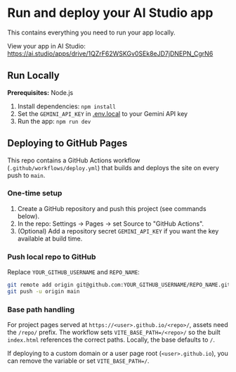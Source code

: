 

# Run and deploy your AI Studio app

This contains everything you need to run your app locally.

View your app in AI Studio: https://ai.studio/apps/drive/1QZrF62WSKGv0SEk8eJD7jDNEPN_CgrN6

## Run Locally

**Prerequisites:**  Node.js


1. Install dependencies:
   `npm install`
2. Set the `GEMINI_API_KEY` in [.env.local](.env.local) to your Gemini API key
3. Run the app:
   `npm run dev`

## Deploying to GitHub Pages

This repo contains a GitHub Actions workflow (`.github/workflows/deploy.yml`) that builds and deploys the site on every push to `main`.

### One-time setup

1. Create a GitHub repository and push this project (see commands below).
2. In the repo: Settings → Pages → set Source to "GitHub Actions".
3. (Optional) Add a repository secret `GEMINI_API_KEY` if you want the key available at build time.

### Push local repo to GitHub

Replace `YOUR_GITHUB_USERNAME` and `REPO_NAME`:

```bash
git remote add origin git@github.com:YOUR_GITHUB_USERNAME/REPO_NAME.git
git push -u origin main
```

### Base path handling

For project pages served at `https://<user>.github.io/<repo>/`, assets need the `/repo/` prefix. The workflow sets `VITE_BASE_PATH=/<repo>/` so the built `index.html` references the correct paths. Locally, the base defaults to `/`.

If deploying to a custom domain or a user page root (`<user>.github.io`), you can remove the variable or set `VITE_BASE_PATH=/`.

